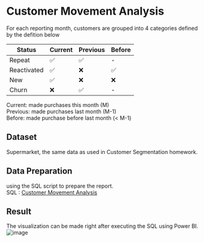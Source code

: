 # Customer Movement Analysis

For each reporting month, customers are grouped into 4 categories defined by the defition below

Status | Current |Previous |Before
------ | ----- |-----|----- |
Repeat | ✅ | ✅ | - |
Reactivated | ✅ | ❌ | ✅ |
New | ✅ | ❌ | ❌ |
Churn | ❌ | ✅ | - |

Current: made purchases this month (M)  
Previous: made purchases last month (M-1)  
Before: made purchase before last month (< M-1)

## Dataset
Supermarket, the same data as used in Customer Segmentation homework.  

## Data Preparation
using the SQL script to prepare the report.  
SQL : [Customer Movement Analysis](https://github.com/Nasalinn/BADS7105-CM-Analytics/blob/main/Assignment06%20-%20Customer%20Movement%20Analysis/Customer%20Movement.sql)  

## Result
The visualization can be made right after executing the SQL using Power BI.
![image](https://user-images.githubusercontent.com/95351692/147640102-99882cb7-2d28-48e2-8b40-5b6fab772d1e.png)

